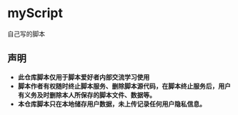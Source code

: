 # myScript

自己写的脚本

## 声明

* **此仓库脚本仅用于脚本爱好者内部交流学习使用**
* **脚本作者有权随时终止脚本服务、删除脚本源代码，在脚本终止服务后，用户有义务及时删除本人所保存的脚本文件、数据等。**
* **本仓库脚本只在本地储存用户数据，未上传记录任何用户隐私信息。**
